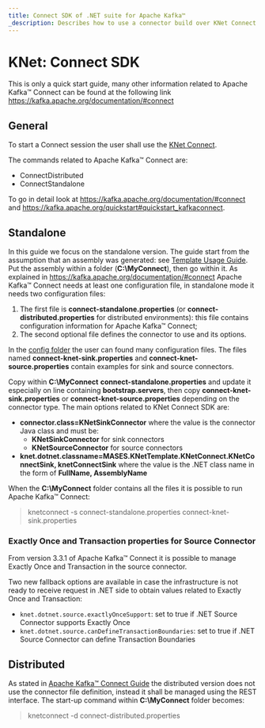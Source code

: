 ```yaml
---
title: Connect SDK of .NET suite for Apache Kafka™
_description: Describes how to use a connector build over KNet Connect SDK of .NET suite for Apache Kafka™
---
```


# KNet: Connect SDK

This is only a quick start guide, many other information related to Apache Kafka™ Connect can be found at the following link https://kafka.apache.org/documentation/#connect

## General 

To start a Connect session the user shall use the [KNet Connect](usageConnect.md).

The commands related to Apache Kafka™ Connect are:
- ConnectDistributed
- ConnectStandalone

To go in detail look at https://kafka.apache.org/documentation/#connect and https://kafka.apache.org/quickstart#quickstart_kafkaconnect.

## Standalone

In this guide we focus on the standalone version.
The guide start from the assumption that an assembly was generated: see [Template Usage Guide](usageTemplates.md).
Put the assembly within a folder (__C:\MyConnect__), then go within it.
As explained in https://kafka.apache.org/documentation/#connect Apache Kafka™ Connect needs at least one configuration file, in standalone mode it needs two configuration files:
1. The first file is **connect-standalone.properties** (or **connect-distributed.properties** for distributed environments): this file contains configuration information for Apache Kafka™ Connect;
2. The second optional file defines the connector to use and its options.

In the [config folder](https://github.com/masesgroup/KNet/tree/master/src/config) the user can found many configuration files. 
The files named **connect-knet-sink.properties** and **connect-knet-source.properties** contain examples for sink and source connectors.

Copy within __C:\MyConnect__ **connect-standalone.properties** and update it especially on line containing __bootstrap.servers__, then copy **connect-knet-sink.properties** or **connect-knet-source.properties** depending on the connector type.
The main options related to KNet Connect SDK are:
- __connector.class=**KNetSinkConnector**__ where the value is the connector Java class and must be:
  - __KNetSinkConnector__ for sink connectors
  - __KNetSourceConnector__ for source connectors
- __knet.dotnet.classname=MASES.KNetTemplate.KNetConnect.KNetConnectSink, knetConnectSink__ where the value is the .NET class name in the form of __**FullName**, **AssemblyName**__

When the __C:\MyConnect__ folder contains all the files it is possible to run Apache Kafka™ Connect:

>
> knetconnect -s connect-standalone.properties connect-knet-sink.properties
>

### Exactly Once and Transaction properties for Source Connector

From version 3.3.1 of Apache Kafka™ Connect it is possible to manage Exactly Once and Transaction in the source connector.

Two new fallback options are available in case the infrastructure is not ready to receive request in .NET side to obtain values related to Exactly Once and Transaction:
- `knet.dotnet.source.exactlyOnceSupport`: set to true if .NET Source Connector supports Exactly Once
- `knet.dotnet.source.canDefineTransactionBoundaries`: set to true if .NET Source Connector can define Transaction Boundaries

## Distributed

As stated in [Apache Kafka™ Connect Guide](https://kafka.apache.org/documentation/#connect ) the distributed version does not use the connector file definition, instead it shall be managed using the REST interface.
The start-up command within __C:\MyConnect__ folder becomes:

>
> knetconnect -d connect-distributed.properties
>
